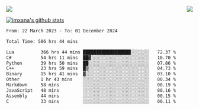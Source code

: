 <p>
  <a href="https://count.getloli.com/"><img src="https://count.getloli.com/get/@xana.readme?theme=moebooru-h"></a>
  <img src="https://weather-icon.journeyad.repl.co/@hangzhou?v=1" align="right">
</p>


<a href="https://github.com/imxana"><img align="center" src="https://github-readme-stats.vercel.app/api?username=imxana&show_icons=true&include_all_commits=true&hide_border=tru&custom_title=imxana%27s%20Github%20Stats" alt="imxana's github stats" /></a> 

<!--START_SECTION:waka-->

```txt
From: 22 March 2023 - To: 01 December 2024

Total Time: 506 hrs 44 mins

Lua          366 hrs 44 mins ██████████████████░░░░░░░   72.37 %
C#           54 hrs 11 mins  ██▓░░░░░░░░░░░░░░░░░░░░░░   10.70 %
Python       39 hrs 50 mins  ██░░░░░░░░░░░░░░░░░░░░░░░   07.86 %
C++          23 hrs 59 mins  █▒░░░░░░░░░░░░░░░░░░░░░░░   04.73 %
Binary       15 hrs 41 mins  ▓░░░░░░░░░░░░░░░░░░░░░░░░   03.10 %
Other        1 hr 43 mins    ░░░░░░░░░░░░░░░░░░░░░░░░░   00.34 %
Markdown     58 mins         ░░░░░░░░░░░░░░░░░░░░░░░░░   00.19 %
JavaScript   48 mins         ░░░░░░░░░░░░░░░░░░░░░░░░░   00.16 %
Assembly     44 mins         ░░░░░░░░░░░░░░░░░░░░░░░░░   00.15 %
C            33 mins         ░░░░░░░░░░░░░░░░░░░░░░░░░   00.11 %
```

<!--END_SECTION:waka-->

